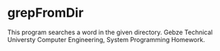 # grepFromDir
This program searches a word in the given directory. Gebze Technical Universty Computer Engineering, System Programming Homework.
